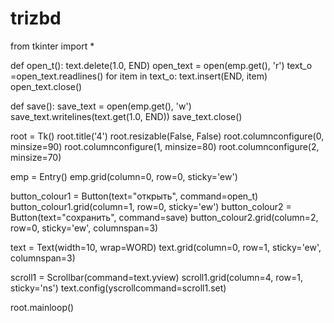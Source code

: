 # trizbd
from tkinter import *


def open_t():
    text.delete(1.0, END)
    open_text = open(emp.get(), 'r')
    text_o =open_text.readlines()
    for item in text_o:
        text.insert(END, item)
        open_text.close()


def save():
    save_text = open(emp.get(), 'w')
    save_text.writelines(text.get(1.0, END))
    save_text.close()


root = Tk()
root.title('4')
root.resizable(False, False)
root.columnconfigure(0, minsize=90)
root.columnconfigure(1, minsize=80)
root.columnconfigure(2, minsize=70)

emp = Entry()
emp.grid(column=0, row=0, sticky='ew')

button_colour1 = Button(text="открыть", command=open_t)
button_colour1.grid(column=1, row=0, sticky='ew')
button_colour2 = Button(text="сохранить", command=save)
button_colour2.grid(column=2, row=0, sticky='ew', columnspan=3)

text = Text(width=10, wrap=WORD)
text.grid(column=0, row=1, sticky='ew', columnspan=3)

scroll1 = Scrollbar(command=text.yview)
scroll1.grid(column=4, row=1, sticky='ns')
text.config(yscrollcommand=scroll1.set)

root.mainloop()

